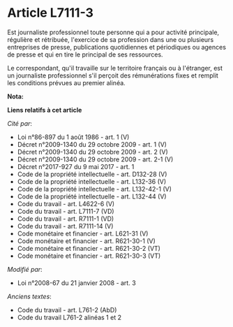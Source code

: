 # Article L7111-3

Est journaliste professionnel toute personne qui a pour activité principale, régulière et rétribuée, l'exercice de sa
profession dans une ou plusieurs  entreprises de presse, publications quotidiennes et périodiques ou agences de presse et qui
en tire le principal de ses ressources. 

Le correspondant, qu'il travaille sur le territoire français ou à l'étranger, est un journaliste professionnel s'il perçoit
des rémunérations fixes et remplit les conditions prévues au premier alinéa.

**Nota:**



**Liens relatifs à cet article**

_Cité par_:

  - Loi n°86-897 du 1 août 1986 - art. 1 (V)
  - Décret n°2009-1340 du 29 octobre 2009 - art. 1 (V)
  - Décret n°2009-1340 du 29 octobre 2009 - art. 2 (V)
  - Décret n°2009-1340 du 29 octobre 2009 - art. 2-1 (V)
  - Décret n°2017-927 du 9 mai 2017 - art. 1
  - Code de la propriété intellectuelle - art. D132-28 (V)
  - Code de la propriété intellectuelle - art. L132-36 (V)
  - Code de la propriété intellectuelle - art. L132-42-1 (V)
  - Code de la propriété intellectuelle - art. L132-44 (V)
  - Code du travail - art. L4622-6 (V)
  - Code du travail - art. L7111-7 (VD)
  - Code du travail - art. R7111-1 (VD)
  - Code du travail - art. R7111-14 (V)
  - Code monétaire et financier - art. L621-31 (V)
  - Code monétaire et financier - art. R621-30-1 (V)
  - Code monétaire et financier - art. R621-30-2 (VT)
  - Code monétaire et financier - art. R621-30-3 (VT)

_Modifié par_:

  - Loi n°2008-67 du 21 janvier 2008 - art. 3

_Anciens textes_:

  - Code du travail - art. L761-2 (AbD)
  - Code du travail L761-2 alinéas 1 et 2

